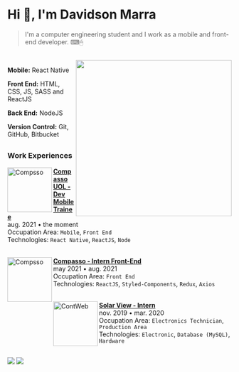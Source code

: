 <h1 align="left">Hi 👋, I'm Davidson Marra</h1>
<blockquote align="left">I'm a computer engineering student and I work as a mobile and front-end developer. ⌨🖱</blockquote>
</br>

 <!-- <a href="https://github.com/davidsonmarra">
  <img align="center" src="https://github-readme-stats.vercel.app/api?username=davidsonmarra&show_icons=true&theme=material-palenight&include_all_commits=true&count_private=true"/>
 </a> -->
 
 <!-- <a href="https://github.com/davidsonmarra">
  <img align="center" height="200em" src="https://github-readme-stats.vercel.app/api/top-langs/?username=davidsonmarra&layout=compact&langs_count=7&theme=material-palenight"/>
 </a> -->
 <div align="left">
  <!-- <img align="right" width="400px" src="https://user-images.githubusercontent.com/80720221/137231756-78640113-41f6-44bf-84a5-53790ecfc0d9.png"> -->
 <img align="right" width="350px" src="https://user-images.githubusercontent.com/80720221/141987372-7132c8f3-a86a-4de1-81c2-6ca2f64fbc1e.gif">
 </div>
 <div align="left">
  <p align="left">
    <strong>Mobile:</strong> React Native
  </p>
  <p align="left">
    <strong>Front End:</strong> HTML, CSS, JS, SASS and ReactJS
  </p>
  <p align="left">
    <strong>Back End:</strong> NodeJS
  </p>
  <p align="left">
    <strong>Version Control:</strong> Git, GitHub, Bitbucket
  </p>
 </div>

##

### Work Experiences

[<img align="left" height="100px" width="100px" alt="Compsso" src="https://user-images.githubusercontent.com/80720221/154292790-4318c348-161e-41fa-8324-ae3334eb3f9e.jpg"/>](https://www.linkedin.com/company/compasso-uol/mycompany/)

[**Compasso UOL - Dev Mobile Trainee**](https://www.linkedin.com/company/compasso-uol/mycompany/) \
 aug. 2021 • the moment\
 Occupation Area: `Mobile`, `Front End`\
 Technologies: `React Native`, `ReactJS`, `Node`\
<br>

[<img align="left" height="100px" width="100px" alt="Compsso" src="https://user-images.githubusercontent.com/80720221/154292790-4318c348-161e-41fa-8324-ae3334eb3f9e.jpg"/>](https://www.linkedin.com/company/compasso-uol/mycompany/)

[**Compasso - Intern Front-End**](https://www.linkedin.com/company/compasso-uol/mycompany/) \
 may 2021 • aug. 2021\
 Occupation Area: `Front End`\
 Technologies: `ReactJS`, `Styled-Components`, `Redux`, `Axios`\
<br>

[<img align="left" height="100px" width="100px" alt="ContWeb" src="https://user-images.githubusercontent.com/80720221/154293055-2bfe67bc-942a-4be9-a001-8ac8849990e7.jpg"/>](https://www.linkedin.com/company/solarview/)

[**Solar View - Intern**](https://www.linkedin.com/company/solarview/) \
 nov. 2019 • mar. 2020\
 Occupation Area: `Electronics Technician`, `Production Area`\
 Technologies: `Electronic`, `Database (MySQL)`, `Hardware`
  
##
  
<div> 
    <a href="https://www.linkedin.com/in/davidson-marra/" target="_blank"><img src="https://img.shields.io/badge/-LinkedIn-%230077B5?style=for-the-badge&logo=linkedin&logoColor=white" target="_blank"></a> 
    <a href = "mailto:davidsonmarra@gmail.com"><img src="https://img.shields.io/badge/Gmail-D14836?style=for-the-badge&logo=gmail&logoColor=white" target="_blank"></a>
</div>

<!--![Snake animation](https://github.com/davidsonmarra/davidsonmarra/blob/output/github-contribution-grid-snake.svg) -->
